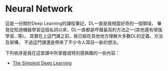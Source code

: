# Neural Network

這是一份關於Deep Learning的課程筆記，DL一直是我相當好奇的一個領域，
畢竟從知道機器學習這個名詞以來，DL一直都是呼聲最高的方法之一(其他還有增強學習...等)，
其實在上這門課之前，我已經在其他地方理解大多數DL的定義、方法及架構，
不過這門課還是帶來了不少令人耳目一新的想法。

下列依序是我在這堂課中所掌握或特別感興趣的一些內容：

- [The Simplest Deep Learning](https://github.com/worcdlo/Machine-Learning/blob/master/ML%20Fundations(UW)%20Week6_DL/Note1.md)
